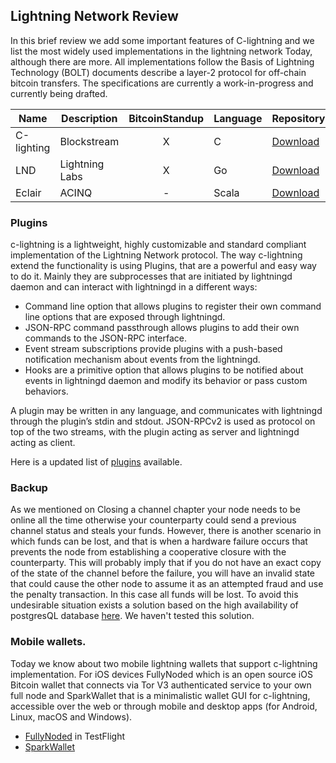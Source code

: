 ## Lightning Network Review

In this brief review we add some important features of C-lightning and we list the most widely used implementations in the lightning network Today, although there are more.     All implementations follow the Basis of Lightning Technology (BOLT) documents describe a layer-2 protocol for off-chain bitcoin transfers. The specifications are currently a work-in-progress and currently being drafted.

| Name  | Description | BitcoinStandup | Language | Repository |
| ------------- | ------------- | :---: | ------------- | ------------- |
| C-lighting  | Blockstream  | X | C | [Download](https://github.com/ElementsProject/lightning) |
| LND  | Lightning Labs  | X | Go | [Download](https://github.com/lightningnetwork/lnd) |
| Eclair  | ACINQ  | - | Scala | [Download](https://github.com/ACINQ/eclair) |


### Plugins

c-lightning is a lightweight, highly customizable and standard compliant implementation of the Lightning Network protocol.   The way c-lightning extend the functionality is using Plugins, that are a powerful and easy way to do it.  Mainly they are subprocesses that are initiated by lightningd daemon and can interact with lightningd in a different ways:

* Command line option that allows plugins to register their own command line options that are exposed through lightningd.
* JSON-RPC command passthrough allows plugins to add their own commands to the JSON-RPC interface.
* Event stream subscriptions provide plugins with a push-based notification mechanism about events from the lightningd.
* Hooks are a primitive option that allows plugins to be notified about events in lightningd daemon and modify its behavior or pass custom behaviors.

A plugin may be written in any language, and communicates with lightningd through the plugin’s stdin and stdout. JSON-RPCv2 is used as protocol on top of the two streams, with the plugin acting as server and lightningd acting as client. 

Here is a updated list of [plugins](https://github.com/lightningd/plugins) available.

### Backup

As we mentioned on Closing a channel chapter your node needs to be online all the time otherwise your counterparty could send a previous channel status and steals your funds.   However, there is another scenario in which funds can be lost, and that is when a hardware failure occurs that prevents the node from establishing a cooperative closure with the counterparty. This will probably imply that if you do not have an exact copy of the state of the channel before the failure, you will have an invalid state that could cause the other node to assume it as an attempted fraud and use the penalty transaction. In this case all funds will be lost. To avoid this undesirable situation exists a solution based on the high availability of postgresQL database [here](https://github.com/gabridome/docs/blob/master/c-lightning_with_postgresql_reliability.md).    We haven't tested this solution.

### Mobile wallets.

Today we know about two mobile lightning wallets that support c-lightning implementation.   For iOS devices FullyNoded which is an open source iOS Bitcoin wallet that connects via Tor V3 authenticated service to your own full node and SparkWallet that is a minimalistic wallet GUI for c-lightning, accessible over the web or through mobile and desktop apps (for Android, Linux, macOS and Windows). 

*  [FullyNoded](https://github.com/Fonta1n3/FullyNoded/blob/master/Docs/Lightning.md) in TestFlight
*  [SparkWallet](https://github.com/shesek/spark-wallet)


